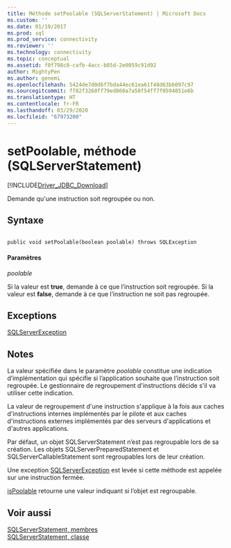 ```yaml
---
title: Méthode setPoolable (SQLServerStatement) | Microsoft Docs
ms.custom: ''
ms.date: 01/19/2017
ms.prod: sql
ms.prod_service: connectivity
ms.reviewer: ''
ms.technology: connectivity
ms.topic: conceptual
ms.assetid: f0f798c8-cafb-4acc-b85d-2e0059c91d92
author: MightyPen
ms.author: genemi
ms.openlocfilehash: 5424de7d0d6f7bda44ec61ea61f48d63bb097c97
ms.sourcegitcommit: ff82f3260ff79ed860a7a58f54ff7f0594851e6b
ms.translationtype: HT
ms.contentlocale: fr-FR
ms.lasthandoff: 03/29/2020
ms.locfileid: "67973200"
---
```

# <a name="setpoolable-method-sqlserverstatement"></a>setPoolable, méthode (SQLServerStatement)
[!INCLUDE[Driver_JDBC_Download](../../../includes/driver_jdbc_download.md)]

  Demande qu'une instruction soit regroupée ou non.  
  
## <a name="syntax"></a>Syntaxe  
  
```  
  
public void setPoolable(boolean poolable) throws SQLException  
```  
  
#### <a name="parameters"></a>Paramètres  
 *poolable*  
  
 Si la valeur est **true**, demande à ce que l’instruction soit regroupée. Si la valeur est **false**, demande à ce que l’instruction ne soit pas regroupée.  
  
## <a name="exceptions"></a>Exceptions  
 [SQLServerException](../../../connect/jdbc/reference/sqlserverexception-class.md)  
  
## <a name="remarks"></a>Notes  
 La valeur spécifiée dans le paramètre *poolable* constitue une indication d’implémentation qui spécifie si l’application souhaite que l’instruction soit regroupée. Le gestionnaire de regroupement d'instructions décide s'il va utiliser cette indication.  
  
 La valeur de regroupement d'une instruction s'applique à la fois aux caches d'instructions internes implémentés par le pilote et aux caches d'instructions externes implémentés par des serveurs d'applications et d'autres applications.  
  
 Par défaut, un objet SQLServerStatement n’est pas regroupable lors de sa création. Les objets SQLServerPreparedStatement et SQLServerCallableStatement sont regroupables lors de leur création.  
  
 Une exception [SQLServerException](../../../connect/jdbc/reference/sqlserverexception-class.md) est levée si cette méthode est appelée sur une instruction fermée.  
  
 [isPoolable](../../../connect/jdbc/reference/ispoolable-method-sqlserverstatement.md) retourne une valeur indiquant si l’objet est regroupable.  
  
## <a name="see-also"></a>Voir aussi  
 [SQLServerStatement, membres](../../../connect/jdbc/reference/sqlserverstatement-members.md)   
 [SQLServerStatement, classe](../../../connect/jdbc/reference/sqlserverstatement-class.md)  
  
  
